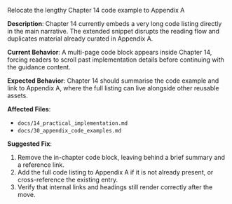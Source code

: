 Relocate the lengthy Chapter 14 code example to Appendix A

**Description**: Chapter 14 currently embeds a very long code listing directly in the main narrative. The extended snippet disrupts the reading flow and duplicates material already curated in Appendix A.

**Current Behavior**: A multi-page code block appears inside Chapter 14, forcing readers to scroll past implementation details before continuing with the guidance content.

**Expected Behavior**: Chapter 14 should summarise the code example and link to Appendix A, where the full listing can live alongside other reusable assets.

**Affected Files**:
- `docs/14_practical_implementation.md`
- `docs/30_appendix_code_examples.md`

**Suggested Fix**:
1. Remove the in-chapter code block, leaving behind a brief summary and a reference link.
2. Add the full code listing to Appendix A if it is not already present, or cross-reference the existing entry.
3. Verify that internal links and headings still render correctly after the move.
